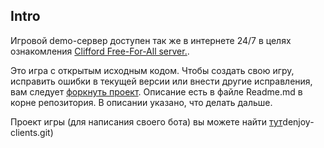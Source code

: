 ## Intro

Игровой demo-сервер доступен так же в интернете 24/7 в целях
ознакомления [Clifford Free-For-All server.](https://dojorena.io/games/5).

Это игра с открытым исходным кодом. Чтобы создать свою игру,
исправить ошибки в текущей версии или внести другие исправления,
вам следует [форкнуть проект](https://github.com/codenjoyme/codenjoy).
Описание есть в файле Readme.md в корне репозитория. В описании
указано, что делать дальше.

Проект игры (для написания своего бота) вы можете найти
[тут](https://github.com/codenjoyme/codenjoy-clients.git)denjoy-clients.git)